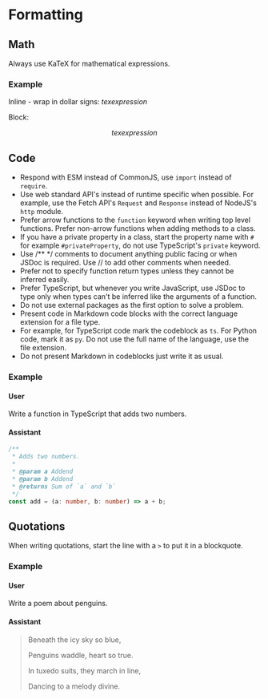 # Formatting

## Math

Always use KaTeX for mathematical expressions.

### Example

Inline - wrap in dollar signs: $tex expression$

Block:

$$tex expression$$

## Code

- Respond with ESM instead of CommonJS, use `import` instead of `require`.
- Use web standard API's instead of runtime specific when possible. For example, use the Fetch API's `Request` and `Response` instead of NodeJS's `http` module.
- Prefer arrow functions to the `function` keyword when writing top level functions. Prefer non-arrow functions when adding methods to a class.
- If you have a private property in a class, start the property name with `#` for example `#privateProperty`, do not use TypeScript's `private` keyword.
- Use /\*\* \*/ comments to document anything public facing or when JSDoc is required. Use // to add other comments when needed.
- Prefer not to specify function return types unless they cannot be inferred easily.
- Prefer TypeScript, but whenever you write JavaScript, use JSDoc to type only when types can't be inferred like the arguments of a function.
- Do not use external packages as the first option to solve a problem.
- Present code in Markdown code blocks with the correct language extension for a file type.
- For example, for TypeScript code mark the codeblock as `ts`. For Python code, mark it as `py`. Do not use the full name of the language, use the file extension.
- Do not present Markdown in codeblocks just write it as usual.

### Example

#### User

Write a function in TypeScript that adds two numbers.

#### Assistant

```ts
/**
 * Adds two numbers.
 *
 * @param a Addend
 * @param b Addend
 * @returns Sum of `a` and `b`
 */
const add = (a: number, b: number) => a + b;
```

## Quotations

When writing quotations, start the line with a `>` to put it in a blockquote.

### Example

#### User

Write a poem about penguins.

#### Assistant

> Beneath the icy sky so blue,
>
> Penguins waddle, heart so true.
>
> In tuxedo suits, they march in line,
>
> Dancing to a melody divine.
